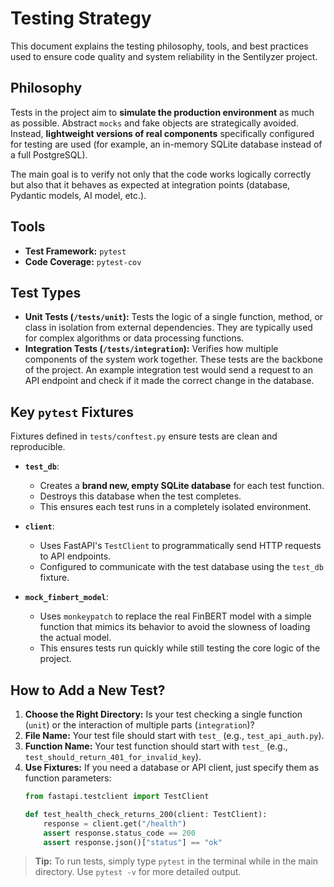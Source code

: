 # Testing Strategy

This document explains the testing philosophy, tools, and best practices used to ensure code quality and system reliability in the Sentilyzer project.

## Philosophy

Tests in the project aim to **simulate the production environment** as much as possible. Abstract `mocks` and fake objects are strategically avoided. Instead, **lightweight versions of real components** specifically configured for testing are used (for example, an in-memory SQLite database instead of a full PostgreSQL).

The main goal is to verify not only that the code works logically correctly but also that it behaves as expected at integration points (database, Pydantic models, AI model, etc.).

## Tools

- **Test Framework:** `pytest`
- **Code Coverage:** `pytest-cov`

## Test Types

- **Unit Tests (`/tests/unit`):** Tests the logic of a single function, method, or class in isolation from external dependencies. They are typically used for complex algorithms or data processing functions.
- **Integration Tests (`/tests/integration`):** Verifies how multiple components of the system work together. These tests are the backbone of the project. An example integration test would send a request to an API endpoint and check if it made the correct change in the database.

## Key `pytest` Fixtures

Fixtures defined in `tests/conftest.py` ensure tests are clean and reproducible.

- **`test_db`**:
    - Creates a **brand new, empty SQLite database** for each test function.
    - Destroys this database when the test completes.
    - This ensures each test runs in a completely isolated environment.

- **`client`**:
    - Uses FastAPI's `TestClient` to programmatically send HTTP requests to API endpoints.
    - Configured to communicate with the test database using the `test_db` fixture.

- **`mock_finbert_model`**:
    - Uses `monkeypatch` to replace the real FinBERT model with a simple function that mimics its behavior to avoid the slowness of loading the actual model.
    - This ensures tests run quickly while still testing the core logic of the project.

## How to Add a New Test?

1.  **Choose the Right Directory:** Is your test checking a single function (`unit`) or the interaction of multiple parts (`integration`)?
2.  **File Name:** Your test file should start with `test_` (e.g., `test_api_auth.py`).
3.  **Function Name:** Your test function should start with `test_` (e.g., `test_should_return_401_for_invalid_key`).
4.  **Use Fixtures:** If you need a database or API client, just specify them as function parameters:
    ```python
    from fastapi.testclient import TestClient

    def test_health_check_returns_200(client: TestClient):
        response = client.get("/health")
        assert response.status_code == 200
        assert response.json()["status"] == "ok"
    ```

> **Tip:** To run tests, simply type `pytest` in the terminal while in the main directory. Use `pytest -v` for more detailed output.
